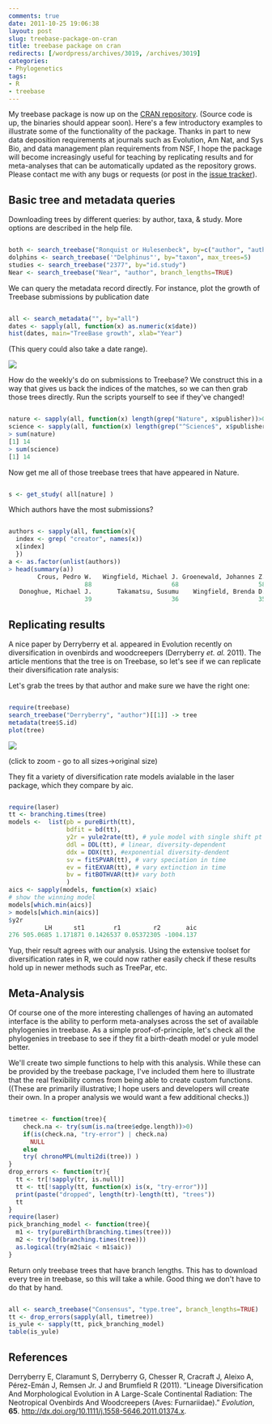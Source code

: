 ```yaml
---
comments: true
date: 2011-10-25 19:06:38
layout: post
slug: treebase-package-on-cran
title: treebase package on cran
redirects: [/wordpress/archives/3019, /archives/3019]
categories:
- Phylogenetics
tags:
- R
- treebase
---
```


My treebase package is now up on the [CRAN repository](http://cran.r-project.org/web/packages/treebase/). (Source code is up, the binaries should appear soon). Here's a few introductory examples to illustrate some of the functionality of the package. Thanks in part to new data deposition requirements at journals such as Evolution, Am Nat, and Sys Bio, and data management plan requirements from NSF, I hope the package will become increasingly useful for teaching by replicating results and for meta-analyses that can be automatically updated as the repository grows. Please contact me with any bugs or requests (or post in the [issue tracker](https://github.com/cboettig/treeBASE/issues?sort=created&direction=desc&state=open)).


## Basic tree and metadata queries


Downloading trees by different queries: by author, taxa, & study. More options are described in the help file.


```R

both <- search_treebase("Ronquist or Hulesenbeck", by=c("author", "author"))
dolphins <- search_treebase('"Delphinus"', by="taxon", max_trees=5)
studies <- search_treebase("2377", by="id.study")
Near <- search_treebase("Near", "author", branch_lengths=TRUE)

```


We can query the metadata record directly. For instance, plot the growth of Treebase submissions by publication date


```R

all <- search_metadata("", by="all")
dates <- sapply(all, function(x) as.numeric(x$date))
hist(dates, main="TreeBase growth", xlab="Year")

```


(This query could also take a date range).

![]( http://farm7.staticflickr.com/6221/6280258573_0c01c06c91_o.png )


How do the weekly's do on submissions to Treebase? We construct this in a way that gives us back the indices of the matches, so we can then grab those trees directly. Run the scripts yourself to see if they've changed!


```R

nature <- sapply(all, function(x) length(grep("Nature", x$publisher))>0)
science <- sapply(all, function(x) length(grep("^Science$", x$publisher))>0)
> sum(nature)
[1] 14
> sum(science)
[1] 14

```


Now get me all of those treebase trees that have appeared in Nature.


```R

s <- get_study( all[nature] )

```


Which authors have the most submissions?


```R

authors <- sapply(all, function(x){
  index <- grep( "creator", names(x))
  x[index]
  })
a <- as.factor(unlist(authors))
> head(summary(a))
        Crous, Pedro W.   Wingfield, Michael J. Groenewald, Johannes Z.
                     88                      68                      58
   Donoghue, Michael J.       Takamatsu, Susumu    Wingfield, Brenda D.
                     39                      36                      35

```



## Replicating results


A nice paper by Derryberry et al. appeared in Evolution recently on diversification in ovenbirds and woodcreepers (Derryberry _et. al._ 2011). The article mentions that the tree is on Treebase, so let's see if we can replicate their diversification rate analysis:

Let's grab the trees by that author and make sure we have the right one:


```R

require(treebase)
search_treebase("Derryberry", "author")[[1]] -> tree
metadata(tree$S.id)
plot(tree)

```


![]( http://farm7.staticflickr.com/6117/6280770968_483816528a_o.png )


(click to zoom - go to all sizes->original size)

They fit a variety of diversification rate models avialable in the laser package, which they compare by aic.


```R

require(laser)
tt <- branching.times(tree)
models <-  list(pb = pureBirth(tt),
                bdfit = bd(tt),
                y2r = yule2rate(tt), # yule model with single shift pt
                ddl = DDL(tt), # linear, diversity-dependent
                ddx = DDX(tt), #exponential diversity-dendent
                sv = fitSPVAR(tt), # vary speciation in time
                ev = fitEXVAR(tt), # vary extinction in time
                bv = fitBOTHVAR(tt)# vary both
                )
aics <- sapply(models, function(x) x$aic)
# show the winning model
models[which.min(aics)]
> models[which.min(aics)]
$y2r
          LH      st1        r1         r2       aic
276 505.0685 1.171871 0.1426537 0.05372305 -1004.137

```


Yup, their result agrees with our analysis. Using the extensive toolset for diversification rates in R, we could now rather easily check if these results hold up in newer methods such as TreePar, etc.


## Meta-Analysis


Of course one of the more interesting challenges of having an automated interface is the ability to perform meta-analyses across the set of available phylogenies in treebase. As a simple proof-of-principle, let's check all the phylogenies in treebase to see if they fit a birth-death model or yule model better.

We'll create two simple functions to help with this analysis. While these can be provided by the treebase package, I've included them here to illustrate that the real flexibility comes from being able to create custom functions. ((These are primarily illustrative; I hope users and developers will create their own. In a proper analysis we would want a few additional checks.))


```R

timetree <- function(tree){
    check.na <- try(sum(is.na(tree$edge.length))>0)
    if(is(check.na, "try-error") | check.na)
      NULL
    else
    try( chronoMPL(multi2di(tree)) )
}
drop_errors <- function(tr){
  tt <- tr[!sapply(tr, is.null)]
  tt <- tt[!sapply(tt, function(x) is(x, "try-error"))]
  print(paste("dropped", length(tr)-length(tt), "trees"))
  tt
}
require(laser)
pick_branching_model <- function(tree){
  m1 <- try(pureBirth(branching.times(tree)))
  m2 <- try(bd(branching.times(tree)))
  as.logical(try(m2$aic < m1$aic))
}

```


Return only treebase trees that have branch lengths. This has to download every tree in treebase, so this will take a while. Good thing we don't have to do that by hand.


```R

all <- search_treebase("Consensus", "type.tree", branch_lengths=TRUE)
tt <- drop_errors(sapply(all, timetree))
is_yule <- sapply(tt, pick_branching_model)
table(is_yule)

```

## References

<p>Derryberry E, Claramunt S, Derryberry G, Chesser R, Cracraft J, Aleixo A, Pérez-Emán J, Remsen Jr. J and Brumfield R (2011).
&ldquo;Lineage Diversification And Morphological Evolution in A Large-Scale Continental Radiation: The Neotropical Ovenbirds And Woodcreepers (Aves: Furnariidae).&rdquo;
<EM>Evolution</EM>, <B>65</B>.
<a href="http://dx.doi.org/10.1111/j.1558-5646.2011.01374.x">http://dx.doi.org/10.1111/j.1558-5646.2011.01374.x</a>.
